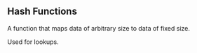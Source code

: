 Hash Functions
--------------

A function that maps data of arbitrary size to data of fixed size.

Used for lookups.
